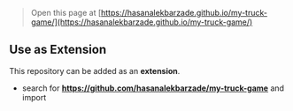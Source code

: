  


> Open this page at [https://hasanalekbarzade.github.io/my-truck-game/](https://hasanalekbarzade.github.io/my-truck-game/)

## Use as Extension

This repository can be added as an **extension**.

* search for **https://github.com/hasanalekbarzade/my-truck-game** and import


